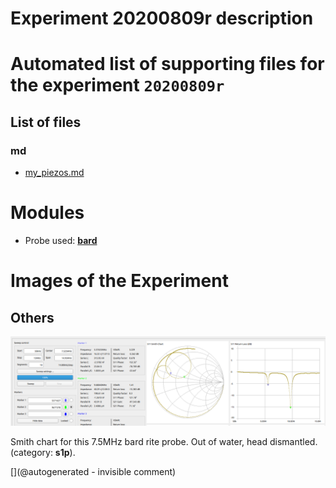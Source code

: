 # Experiment 20200809r description





# Automated list of supporting files for the __experiment `20200809r`__

## List of files

### md

* [my_piezos.md](/include/impedance/my_piezos.md)





# Modules

* Probe used: __[bard](/include/probes/auto/bard.md)__




# Images of the Experiment

## Others

![](/include/20200809r/bard.png)

Smith chart for this 7.5MHz bard rite probe. Out of water, head dismantled. (category: __s1p__).










[](@autogenerated - invisible comment)